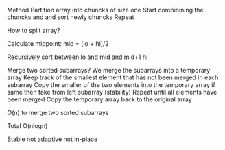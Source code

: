 Method 
Partition array into chuncks of size one
Start combinining the chuncks and and sort newly chuncks
Repeat

How to split array?

Calculate midpoint:
mid = (lo + hi)/2

Recursively sort between lo and mid 
and mid+1 hi

Merge two sorted subarrays?
We merge the subarrays into a temporary array
Keep track of the smallest element that has not been merged in each subarray
Copy the smaller of the two elements into the temporary array
if same then take from left subarray (stability)
Repeat until all elements have been merged
Copy the temporary array back to the original array

O(n) to merge two sorted subarrays

Total O(nlogn)

Stable
not adaptive
not in-place
